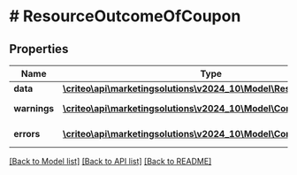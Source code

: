 # # ResourceOutcomeOfCoupon

## Properties

Name | Type | Description | Notes
------------ | ------------- | ------------- | -------------
**data** | [**\criteo\api\marketingsolutions\v2024_10\Model\ResourceOfCoupon**](ResourceOfCoupon.md) |  | [optional]
**warnings** | [**\criteo\api\marketingsolutions\v2024_10\Model\CommonProblem[]**](CommonProblem.md) |  | [optional] [readonly]
**errors** | [**\criteo\api\marketingsolutions\v2024_10\Model\CommonProblem[]**](CommonProblem.md) |  | [optional] [readonly]

[[Back to Model list]](../../README.md#models) [[Back to API list]](../../README.md#endpoints) [[Back to README]](../../README.md)

